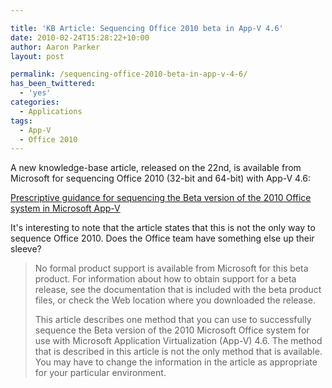 ```yaml
---

title: 'KB Article: Sequencing Office 2010 beta in App-V 4.6'
date: 2010-02-24T15:28:22+10:00
author: Aaron Parker
layout: post

permalink: /sequencing-office-2010-beta-in-app-v-4-6/
has_been_twittered:
  - 'yes'
categories:
  - Applications
tags:
  - App-V
  - Office 2010
---
```

A new knowledge-base article, released on the 22nd, is available from Microsoft for sequencing Office 2010 (32-bit and 64-bit) with App-V 4.6:

[Prescriptive guidance for sequencing the Beta version of the 2010 Office system in Microsoft App-V](http://support.microsoft.com/kb/980861)

It's interesting to note that the article states that this is not the only way to sequence Office 2010. Does the Office team have something else up their sleeve?

> No formal product support is available from Microsoft for this beta product. For information about how to obtain support for a beta release, see the documentation that is included with the beta product files, or check the Web location where you downloaded the release.
> 
> This article describes one method that you can use to successfully sequence the Beta version of the 2010 Microsoft Office system for use with Microsoft Application Virtualization (App-V) 4.6. The method that is described in this article is not the only method that is available. You may have to change the information in the article as appropriate for your particular environment.
